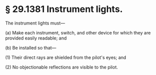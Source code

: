 # § 29.1381   Instrument lights.

The instrument lights must—


(a) Make each instrument, switch, and other device for which they are provided easily readable; and 


(b) Be installed so that—


(1) Their direct rays are shielded from the pilot's eyes; and 


(2) No objectionable reflections are visible to the pilot. 




